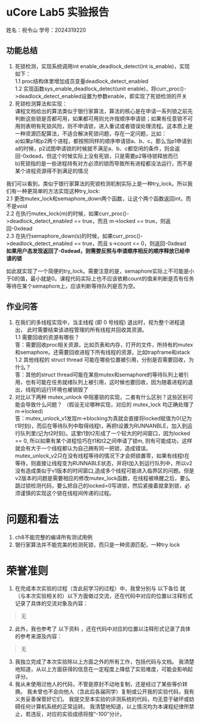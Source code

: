 # uCore Lab5 实验报告
姓名：祝令山 学号：2024319220
## 功能总结
1. 死锁检测，实现系统调用int enable_deadlock_detect(int is_enable)，实现如下：  
1.1 proc结构体里增加成员变量deadlock_detect_enabled  
1.2 实现函数sys_enable_deadlock_detect(unit enable)，将curr_proc()->deadlock_detect_enabled设置为参数enable，即实现了死锁检测的开关  
2. 死锁检测算法和实现：  
课程文档给出的算法类似于银行家算法，算法的核心是在申请一系列锁之前先判断这些锁是否都可用，如果都可用则允许按顺序申请锁；如果有任意锁不可用则表明有死锁风险，则不申请锁，进入重试或者错误处理流程。这本质上是一种资源匹配算法，不适合解决死锁问题，存在一定问题，比如：  
a)如果p1和p2两个进程，都按照同样的顺序申请锁a、b、c，那么当p1申请到a的时候，p2试图申请锁的时候就不满足a、b、c都空闲的条件，则会返回-0xdead，但这个时候实际上没有死锁，只是需要p2等待锁释放而已  
b)死锁指的是一些进程持有对方必须的锁而导致所有进程都没法运行，而不是某个进程资源得不到满足的情况  

我们可以看到，类似于银行家算法的死锁检测机制实际上是一种try_lock。所以我们有一种更简单的方法实现这种try_lock:  
2.1 更改mutex_lock和semaphore_down两个函数，让这个两个函数返回int，而不是void  
2.2 在执行mutex_lock(m)的时候，如果curr_proc()->deadlock_detect_enabled == true，而且 m->locked == true，则返回-0xdead  
2.3 在执行semaphore_down(s)的时候，如果curr_proc()->deadlock_detect_enabled == true，而且 s->count <= 0，则返回-0xdead  
**如果用户态发现返回了-0xdead，则需要反照与申请顺序相反的顺序释放已经申请的锁**

如此就实现了一个简便的try_lock。需要注意的是，semaphore实际上不可能是小于0的值，最小就是0。课程代码实际上也不应该依赖count的值来判断是否有任务等待在某个semaphore上，应该判断等待队列是否为空。

## 作业问答  
1. 在我们的多线程实现中，当主线程 (即 0 号线程) 退出时，视为整个进程退出， 此时需要结束该进程管理的所有线程并回收其资源。  
1.1 需要回收的资源有哪些？  
答：需要回收proc相关资源，比如页表和内存，打开的文件，所持有的mutex和semaphore。还需要回收进程下所有线程的资源，比如trapframe和stack
1.2 其他线程的 struct thread 可能在哪些位置被引用，分别是否需要回收，为什么？  
答：其他的struct thread可能在某些mutex和semaphore的等待队列上被引用，也有可能在任务就绪队列上被引用，这时候也要回收，因为随着进程的退出，线程的运行环境也被销毁了  
2. 对比以下两种 mutex_unlock 中阻塞锁的实现，二者有什么区别？这些区别可能会导致什么问题？ （假设无论哪种实现，对应的 mutex_lock 均正确处理了 m->locked)  
答：mutex_unlock_v1发现m->blocking为真就会直接将locked赋值为0(记为t1时刻)，而后在等待队列中取得线程t，再把t设置为RUNNANBLE，加入到运行队列里(记为t2时刻)。这里t1到t2形成了一个较大的时间窗口，因为locked == 0, 所以如果有某个进程恰巧在t1和t2之间申请了锁m, 则有可能成功，这样就会有大于一个线程都认为自己拥有同一把锁，造成错误。  
mutex_unlock_v2只在没有线程等待的情况下才会把锁置零，如果有线程t在等待，则直接让线程变为RUNNABLE状态，并将t加入到运行队列中，所以v2没有造成类似于v1版本的时间窗口,造成多个线程可能进入临界区的问题。但是v2版本的问题是需要相应的修改mutex_lock函数，在线程被唤醒之后，要么跳过锁检测代码，要么把自己的locked=0写进锁，然后紧接着就拿到锁，必须谨慎的实现这个锁在线程间传递的过程。

# 问题和看法
1. ch8不能完整的编译所有测试用例  
2. 银行家算法并不能完美的检测死锁，而只是一种资源匹配，一种try lock  

# 荣誉准则
1. 在完成本次实验的过程（含此前学习的过程）中，我曾分别与 以下各位 就（与本次实验相关的）以下方面做过交流，还在代码中对应的位置以注释形式记录了具体的交流对象及内容：
>无
2. 此外，我也参考了 以下资料 ，还在代码中对应的位置以注释形式记录了具体的参考来源及内容：
> 无
3. 我独立完成了本次实验除以上方面之外的所有工作，包括代码与文档。 我清楚地知道，从以上方面获得的信息在一定程度上降低了实验难度，可能会影响起评分。
4. 我从未使用过他人的代码，不管是原封不动地复制，还是经过了某些等价转换。 我未曾也不会向他人（含此后各届同学）复制或公开我的实验代码，我有义务妥善保管好它们。 我提交至本实验的评测系统的代码，均无意于破坏或妨碍任何计算机系统的正常运转。 我清楚地知道，以上情况均为本课程纪律所禁止，若违反，对应的实验成绩将按“-100”分计。



